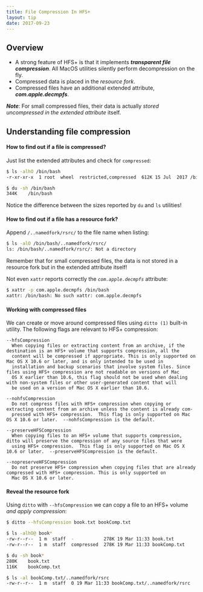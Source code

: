```yaml
---
title: File Compression In HFS+
layout: tip
date: 2017-09-23
---
```


## Overview

* A strong feature of HFS+ is that it implements __*transparent file compression*__. All MacOS utilities silently perform decompression on the fly.
* Compressed data is placed in the _resource fork_. 
* Compressed files have an additional extended attribute, _**com.apple.decmpfs**_. 

*__Note__*: For small compressed files, their data is actually _stored uncompressed in the extended attribute_ itself.

## Understanding file compression

#### How to find out if a file is compressed?

Just list the extended attributes and check for ```compressed```:
```bash
$ ls -alhO /bin/bash
-r-xr-xr-x  1 root  wheel  restricted,compressed  612K 15 Jul  2017 /bin/bash

$ du -sh /bin/bash
344K	/bin/bash
```

Notice the difference between the sizes reported by ```du``` and ```ls``` utilities!

#### How to find out if a file has a resource fork?

Append ```/..namedfork/rsrc/``` to the file name when listing:

```bash
$ ls -alO /bin/bash/..namedfork/rsrc/
ls: /bin/bash/..namedfork/rsrc/: Not a directory
```

Remember that for small compressed files, the data is not stored in a resource fork but in the extended attribute itself!

Not even ```xattr``` reports correctly the _```com.apple.decmpfs```_ attribute:
```bash
$ xattr -p com.apple.decmpfs /bin/bash
xattr: /bin/bash: No such xattr: com.apple.decmpfs
```

#### Working with compressed files

We can create or move around compressed files using ```ditto (1)``` built-in utility. The following flags are relevant to HFS+ compression:

```
--hfsCompression
  When copying files or extracting content from an archive, if the destination is an HFS+ volume that supports compression, all the
  content will be compressed if appropriate. This is only supported on Mac OS X 10.6 or later, and is only intended to be used in
  installation and backup scenarios that involve system files. Since files using HFS+ compression are not readable on versions of Mac
  OS X earlier than 10.6, this flag should not be used when dealing with non-system files or other user-generated content that will
  be used on a version of Mac OS X earlier than 10.6.

--nohfsCompression
  Do not compress files with HFS+ compression when copying or extracting content from an archive unless the content is already com-
  pressed with HFS+ compression.  This flag is only supported on Mac OS X 10.6 or later.  --nohfsCompression is the default.

--preserveHFSCompression
  When copying files to an HFS+ volume that supports compression, ditto will preserve the compression of any source files that were
  using HFS+ compression.  This flag is only supported on Mac OS X 10.6 or later.  --preserveHFSCompression is the default.

--nopreserveHFSCompression
  Do not preserve HFS+ compression when copying files that are already compressed with HFS+ compression. This is only supported on
  Mac OS X 10.6 or later.
``` 
 
#### Reveal the resource fork

Using ```ditto``` with ```--hfsCompression``` we can copy a file to an HFS+ volume _and apply compression_:

```bash
$ ditto --hfsCompression book.txt bookComp.txt

$ ls -alhO@ book*
-rw-r--r--  1 m  staff  -           278K 19 Mar 11:33 book.txt
-rw-r--r--  1 m  staff  compressed  278K 19 Mar 11:33 bookComp.txt

$ du -sh book*
280K	book.txt
116K	bookComp.txt

$ ls -al bookComp.txt/..namedfork/rsrc
-rw-r--r--  1 m  staff  0 19 Mar 11:33 bookComp.txt/..namedfork/rsrc
```
